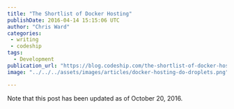 ```yaml
---
title: "The Shortlist of Docker Hosting"
publishDate: 2016-04-14 15:15:06 UTC
author: "Chris Ward"
categories:
 - writing
 - codeship
tags:
  - Development
publication_url: "https://blog.codeship.com/the-shortlist-of-docker-hosting/"
image: "../../../assets/images/articles/docker-hosting-do-droplets.png"

---
```

Note that this post has been updated as of October 20, 2016.

